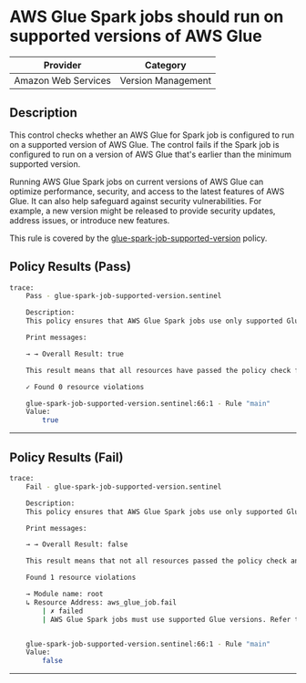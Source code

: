 # AWS Glue Spark jobs should run on supported versions of AWS Glue

|      Provider       |       Category       |
| ------------------- | -------------------- |
| Amazon Web Services |  Version Management  |

## Description

This control checks whether an AWS Glue for Spark job is configured to run on a supported version of AWS Glue. The control fails if the Spark job is configured to run on a version of AWS Glue that's earlier than the minimum supported version.

Running AWS Glue Spark jobs on current versions of AWS Glue can optimize performance, security, and access to the latest features of AWS Glue. It can also help safeguard against security vulnerabilities. For example, a new version might be released to provide security updates, address issues, or introduce new features.

This rule is covered by the [glue-spark-job-supported-version](../../policies/glue/glue-spark-job-supported-version.sentinel) policy.

## Policy Results (Pass)

```bash
trace:
    Pass - glue-spark-job-supported-version.sentinel

    Description:
    This policy ensures that AWS Glue Spark jobs use only supported Glue versions.

    Print messages:

    → → Overall Result: true

    This result means that all resources have passed the policy check for the policy glue-spark-job-supported-version.

    ✓ Found 0 resource violations

    glue-spark-job-supported-version.sentinel:66:1 - Rule "main"
    Value:
        true
```

---

## Policy Results (Fail)

```bash
trace:
    Fail - glue-spark-job-supported-version.sentinel

    Description:
    This policy ensures that AWS Glue Spark jobs use only supported Glue versions.

    Print messages:

    → → Overall Result: false

    This result means that not all resources passed the policy check and the protected behavior is not allowed for the policy glue-spark-job-supported-version.

    Found 1 resource violations

    → Module name: root
    ↳ Resource Address: aws_glue_job.fail
        | ✗ failed
        | AWS Glue Spark jobs must use supported Glue versions. Refer to https://docs.aws.amazon.com/securityhub/latest/userguide/glue-controls.html#glue-4 for more details.


    glue-spark-job-supported-version.sentinel:66:1 - Rule "main"
    Value:
        false
```

---
